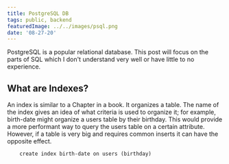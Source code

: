 ```yaml
---
title: PostgreSQL DB
tags: public, backend
featuredImage: ../../images/psql.png
date: '08-27-20'
---
```


PostgreSQL is a popular relational database. This post will focus on the parts of SQL which I don't understand very well or have little to no  experience.

## What are Indexes?
An index is similar to a Chapter in a book. It organizes a table. The name of the index gives an idea of what criteria is used to organize it; for example, birth-date might organize a users table by their birthday.
This would provide a more performant way to query the users table on a certain attribute. However, if a table is very big and requires common inserts it can have the opposite effect.

```
    create index birth-date on users (birthday)
```

